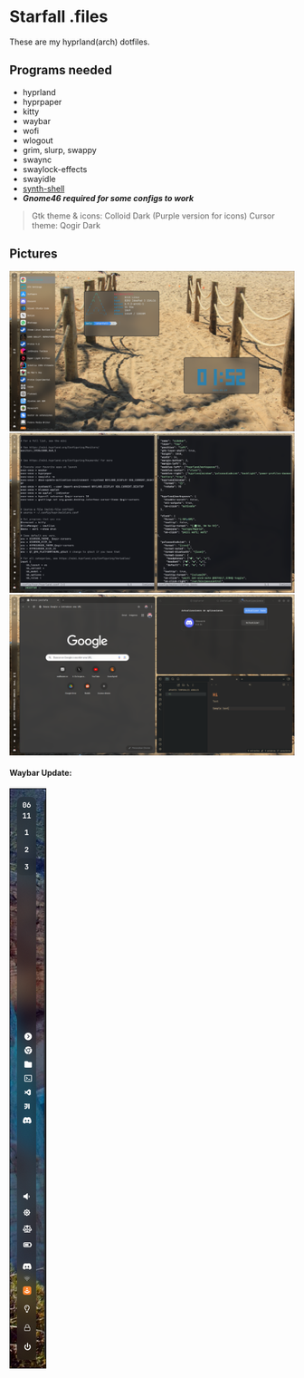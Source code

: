# Starfall .files
These are my hyprland(arch) dotfiles.

## Programs needed
- hyprland
- hyprpaper
- kitty
- waybar
- wofi
- wlogout
- grim, slurp, swappy
- swaync
- swaylock-effects
- swayidle
- [synth-shell](https://github.com/andresgongora/synth-shell)
- ***Gnome46 required for some configs to work***
> Gtk theme & icons: Colloid Dark (Purple version for icons)
> Cursor theme: Qogir Dark

## Pictures

![](./media/hy.png)
![](./media/nvi.png)
![](./media/cr.png)
#### Waybar Update:
![](./media/waybarU.png)
